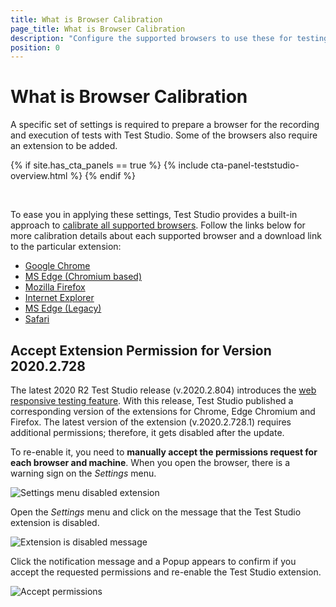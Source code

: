 ```yaml
---
title: What is Browser Calibration
page_title: What is Browser Calibration
description: "Configure the supported browsers to use these for testing with Test Studio. Prerequisites for testing web applications."
position: 0
---
```


# What is Browser Calibration

A specific set of settings is required to prepare a browser for the recording and execution of tests with Test Studio. Some of the browsers also require an extension to be added.

{% if site.has_cta_panels == true %}
{% include cta-panel-teststudio-overview.html %}
{% endif %}

<br>

To ease you in applying these settings, Test Studio provides a built-in approach to <a href="/features/project-settings/browsers" target="_blank">calibrate all supported browsers</a>. Follow the links below for more calibration details about each supported browser and a download link to the particular extension:

- <a href="/prerequisites/configure-your-browser/chrome" target="_blank">Google Chrome</a>
- <a href="/prerequisites/configure-your-browser/edge-chromium" target="_blank">MS Edge (Chromium based)</a>
- <a href="/prerequisites/configure-your-browser/firefox" target="_blank">Mozilla Firefox</a>
- <a href="/prerequisites/configure-your-browser/internet-explorer" target="_blank">Internet Explorer</a>
- <a href="/prerequisites/configure-your-browser/edge" target="_blank">MS Edge (Legacy)</a>
- <a href="/prerequisites/configure-your-browser/edge" target="_blank">Safari</a>

## Accept Extension Permission for Version 2020.2.728

The latest 2020 R2 Test Studio release (v.2020.2.804) introduces the <a href="/features/testing-types/responsive-test" target="_blank">web responsive testing feature</a>. With this release, Test Studio published a corresponding version of the extensions for Chrome, Edge Chromium and Firefox. The latest version of the extension (v.2020.2.728.1) requires additional permissions; therefore, it gets disabled after the update. 

To re-enable it, you need to __manually accept the permissions request for each browser and machine__. When you open the browser, there is a warning sign on the _Settings_ menu.

![Settings menu disabled extension][1]

Open the _Settings_ menu and click on the message that the Test Studio extension is disabled.

![Extension is disabled message][2]

Click the notification message and a Popup appears to confirm if you accept the requested permissions and re-enable the Test Studio extension.

![Accept permissions][3]

[1]: /img/prerequisites/browser-config/edge-notification.jpg
[2]: /img/prerequisites/browser-config/accept-popup.jpg
[3]: /img/prerequisites/browser-config/accept-permissions.jpg
